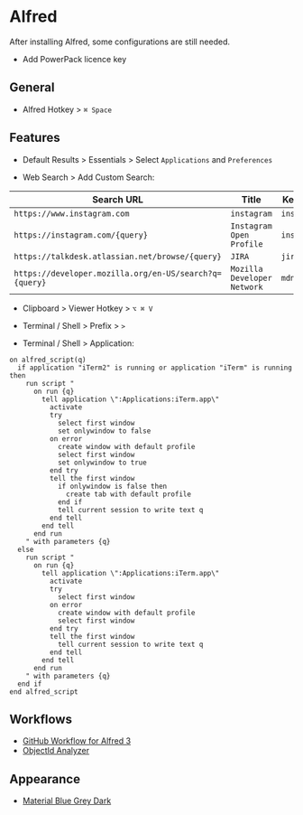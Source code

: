 # Alfred

After installing Alfred, some configurations are still needed.
* Add PowerPack licence key

## General
* Alfred Hotkey > `⌘ Space`

## Features
* Default Results > Essentials > Select `Applications` and `Preferences`

* Web Search > Add Custom Search:

|         Search URL                                   |           Title           |  Keyword  |
|------------------------------------------------------|---------------------------|-----------|
|`https://www.instagram.com`                           |`instagram`                |`instagram`|
|`https://instagram.com/{query}`                       |`Instagram Open Profile`   |`instagram`|
|`https://talkdesk.atlassian.net/browse/{query}`       |`JIRA`                     |   `jira`  |
|`https://developer.mozilla.org/en-US/search?q={query}`|`Mozilla Developer Network`|   `mdn`   |

* Clipboard > Viewer Hotkey > `⌥ ⌘ V`

* Terminal / Shell > Prefix > `>`
* Terminal / Shell > Application:
```
on alfred_script(q)
  if application "iTerm2" is running or application "iTerm" is running then
    run script "
      on run {q}
        tell application \":Applications:iTerm.app\"
          activate
          try
            select first window
            set onlywindow to false
          on error
            create window with default profile
            select first window
            set onlywindow to true
          end try
          tell the first window
            if onlywindow is false then
              create tab with default profile
            end if
            tell current session to write text q
          end tell
        end tell
      end run
    " with parameters {q}
  else
    run script "
      on run {q}
        tell application \":Applications:iTerm.app\"
          activate
          try
            select first window
          on error
            create window with default profile
            select first window
          end try
          tell the first window
            tell current session to write text q
          end tell
        end tell
      end run
    " with parameters {q}
  end if
end alfred_script
```

## Workflows
* [GitHub Workflow for Alfred 3](https://github.com/gharlan/alfred-github-workflow)
* [ObjectId Analyzer](https://github.com/haizi-zh/alfred-workflow-objectid) 

## Appearance
* [Material Blue Grey Dark](https://github.com/deerawan/alfred-material-themes)
